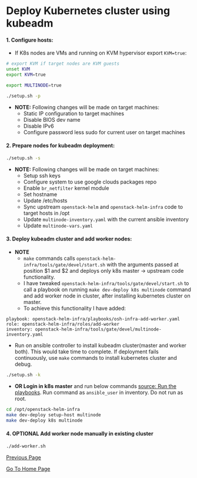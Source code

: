 # Deploy Kubernetes cluster using kubeadm

#### 1. Configure hosts:
- If K8s nodes are VMs and running on KVM hypervisor export `KVM=true`:

```bash
# export KVM if target nodes are KVM guests
unset KVM
export KVM=true

export MULTINODE=true

./setup.sh -p
```

- **NOTE:** Following changes will be made on target machines:
  * Static IP configuration to target machines
  * Disable BIOS dev name
  * Disable IPv6
  * Configure password less sudo for current user on target machines

#### 2. Prepare nodes for kubeadm deployment:

```bash
./setup.sh -s
```

- **NOTE:** Following changes will be made on target machines:
  * Setup ssh keys
  * Configure system to use google clouds packages repo
  * Enable `br_netfilter` kernel module
  * Set hostname
  * Update /etc/hosts
  * Sync upstream `openstack-helm` and `openstack-helm-infra` code to target hosts in /opt
  * Update `multinode-inventory.yaml` with the current ansible inventory
  * Update `multinode-vars.yaml`

#### 3. Deploy kubeadm cluster and add worker nodes:

- **NOTE**
  * `make` commands calls `openstack-helm-infra/tools/gate/devel/start.sh` with the arguments passed at position $1 and $2 and deploys only k8s master -> upstream code functionality.
  * I have tweaked `openstack-helm-infra/tools/gate/devel/start.sh` to call a playbook on running `make dev-deploy k8s multinode` command and add worker node in cluster, after installing kubernetes cluster on master.
  * To achieve this functionality I have added:
```
playbook: openstack-helm-infra/playbooks/osh-infra-add-worker.yaml
role: openstack-helm-infra/roles/add-worker
inventory: openstack-helm-infra/tools/gate/devel/multinode-inventory.yaml
```

-  Run on ansible controller to install kubeadm cluster(master and worker both). This would take time to complete. If deployment fails continuously, use `make` commands to install kubernetes cluster and debug.
 ```bash
 ./setup.sh -k
 ```

- **OR Login in k8s master** and run below commands [source: Run the playbooks](https://docs.openstack.org/openstack-helm/latest/install/kubernetes-gate.html). Run command as `ansible_user` in inventory. Do not run as root.
```bash
cd /opt/openstack-helm-infra
make dev-deploy setup-host multinode
make dev-deploy k8s multinode
```

#### 4. **OPTIONAL** Add worker node manually in existing cluster
```bash
./add-worker.sh
```

[Previous Page](INDEX.md)

[Go To Home Page](../../README.md)
